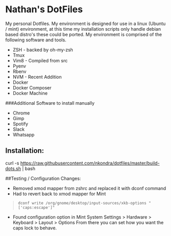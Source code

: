 # Nathan's DotFiles

My personal Dotfiles. My environment is designed for use in a linux (Ubuntu / mint) environment, at this time my installation scripts only handle debian based distro's these could be ported. My environment is comprised of the following software and tools.

* ZSH - backed by oh-my-zsh
* Tmux
* Vim8 - Compiled from src
* Pyenv
* Rbenv
* NVM - Recent Addition
* Docker
* Docker Composer
* Docker Machine

###Additional Software to install manually

* Chrome
* Gimp
* Spotify
* Slack
* Whatsapp

## Installation:

curl -s https://raw.githubusercontent.com/nkondra/dotfiles/master/build-dots.sh | bash

##Testing / Configuration Changes:

- Removed xmod mapper from zshrc and replaced it with dconf command
- Had to revert back to xmod mapper for Mint
> `dconf write /org/gnome/desktop/input-sources/xkb-options "['caps:escape']"`
- Found configuration option in Mint System Settings > Hardware > Keyboard > Layout > Options From there you can set how you want the caps lock to behave. 

